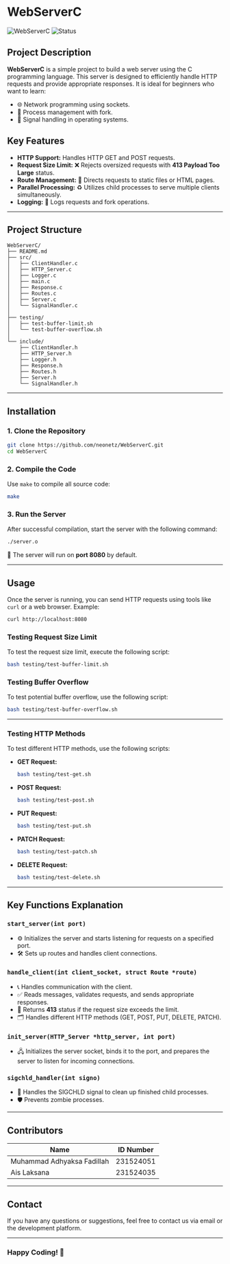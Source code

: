# WebServerC

![WebServerC](https://img.shields.io/badge/Language-C-blue.svg) ![Status](https://img.shields.io/badge/Status-Development-yellow.svg) 

## Project Description
**WebServerC** is a simple project to build a web server using the C programming language. This server is designed to efficiently handle HTTP requests and provide appropriate responses. It is ideal for beginners who want to learn:

- 🌐 Network programming using sockets.
- 🧵 Process management with fork.
- 📡 Signal handling in operating systems.

## Key Features

- **HTTP Support:** Handles HTTP GET and POST requests.
- **Request Size Limit:** ❌ Rejects oversized requests with **413 Payload Too Large** status.
- **Route Management:** 📂 Directs requests to static files or HTML pages.
- **Parallel Processing:** ♻️ Utilizes child processes to serve multiple clients simultaneously.
- **Logging:** 📝 Logs requests and fork operations.

---

## Project Structure

```plaintext
WebServerC/
├── README.md
├── src/
│   ├── ClientHandler.c
│   ├── HTTP_Server.c
│   ├── Logger.c
│   ├── main.c
│   ├── Response.c
│   ├── Routes.c
│   ├── Server.c
│   └── SignalHandler.c
│
├── testing/
│   ├── test-buffer-limit.sh
│   └── test-buffer-overflow.sh
│
└── include/
    ├── ClientHandler.h
    ├── HTTP_Server.h
    ├── Logger.h
    ├── Response.h
    ├── Routes.h
    ├── Server.h
    └── SignalHandler.h
```

---

## Installation

### 1. Clone the Repository

```bash
git clone https://github.com/neonetz/WebServerC.git
cd WebServerC
```

### 2. Compile the Code

Use `make` to compile all source code:

```bash
make
```

### 3. Run the Server

After successful compilation, start the server with the following command:

```bash
./server.o
```

🚀 The server will run on **port 8080** by default.

---

## Usage

Once the server is running, you can send HTTP requests using tools like `curl` or a web browser. Example:

```bash
curl http://localhost:8080
```

### Testing Request Size Limit

To test the request size limit, execute the following script:

```bash
bash testing/test-buffer-limit.sh
```

### Testing Buffer Overflow

To test potential buffer overflow, use the following script:

```bash
bash testing/test-buffer-overflow.sh
```

---
### Testing HTTP Methods

To test different HTTP methods, use the following scripts:

- **GET Request:**
  ```bash
  bash testing/test-get.sh
  ```

- **POST Request:**
  ```bash
  bash testing/test-post.sh
  ```

- **PUT Request:**
  ```bash
  bash testing/test-put.sh
  ```

- **PATCH Request:**
  ```bash
  bash testing/test-patch.sh
  ```

- **DELETE Request:**
  ```bash
  bash testing/test-delete.sh
  ```

---

## Key Functions Explanation

### `start_server(int port)`
- ⚙️ Initializes the server and starts listening for requests on a specified port.
- 🛠️ Sets up routes and handles client connections.

### `handle_client(int client_socket, struct Route *route)`
- 📞 Handles communication with the client.
- ✅ Reads messages, validates requests, and sends appropriate responses.
- 🚫 Returns **413** status if the request size exceeds the limit.
- 🗂️ Handles different HTTP methods (GET, POST, PUT, DELETE, PATCH).

### `init_server(HTTP_Server *http_server, int port)`
- 🖧 Initializes the server socket, binds it to the port, and prepares the server to listen for incoming connections.

### `sigchld_handler(int signo)`
- 🧹 Handles the SIGCHLD signal to clean up finished child processes.
- 🛡️ Prevents zombie processes.

---

## Contributors

| Name                       | ID Number  |
|----------------------------|------------|
| Muhammad Adhyaksa Fadillah | 231524051  |
| Ais Laksana                | 231524035  |

---

## Contact

If you have any questions or suggestions, feel free to contact us via email or the development platform.

---

### **Happy Coding!** 🚀

